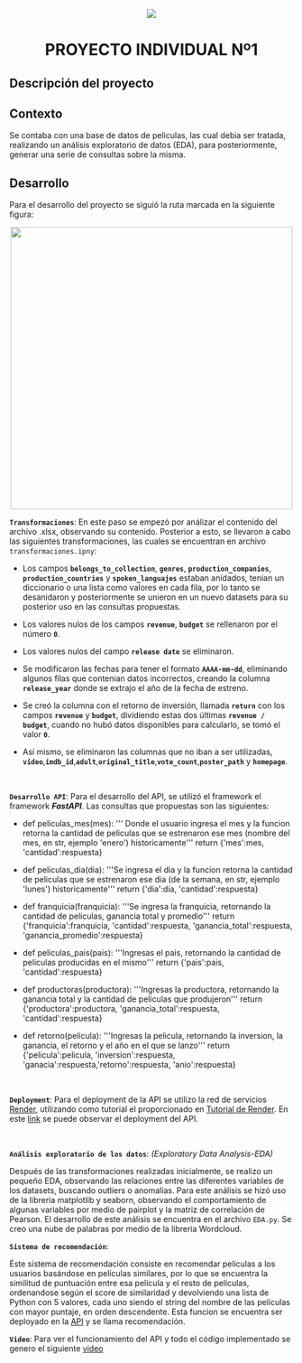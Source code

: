 <p align=center><img src=https://d31uz8lwfmyn8g.cloudfront.net/Assets/logo-henry-white-lg.png><p>

# <h1 align=center> **PROYECTO INDIVIDUAL Nº1** </h1>

## **Descripción del proyecto**

## Contexto

Se contaba con una base de datos de peliculas, las cual debia ser tratada, realizando un análisis exploratorio de datos (EDA), para posteriormente, generar una serie de consultas sobre la misma. 


## Desarrollo

Para el desarrollo del proyecto se siguió la ruta marcada en la siguiente figura:

<p align="center">
<img src="https://github.com/HX-PRomero/PI_ML_OPS/raw/main/src/DiagramaConceptualDelFlujoDeProcesos.png"  height=500>
</p>


**`Transformaciones`**:  En este paso se empezó por análizar el contenido del archivo .xlsx, observando su contenido. Posterior a esto, se llevaron a cabo las siguientes transformaciones, las cuales se encuentran en archivo `transformaciones.ipny`:

+ Los campos **`belongs_to_collection`**, **`genres`**, **`production_companies`**, **`production_countries`**  y **`spoken_languajes`** estaban anidados, tenian un diccionario o una lista como valores en cada fila, por lo tanto se desanidaron y posteriormente se unieron en un nuevo datasets para su posterior uso en las consultas propuestas. 

+ Los valores nulos de los campos **`revenue`**, **`budget`** se rellenaron por el número **`0`**.
  
+ Los valores nulos del campo **`release date`** se eliminaron.

+ Se modificaron las fechas para tener el formato **`AAAA-mm-dd`**, eliminando algunos filas que contenian datos incorrectos, creando la columna **`release_year`** donde se extrajo el año de la fecha de estreno.

+ Se creó la columna con el retorno de inversión, llamada **`return`** con los campos **`revenue`** y **`budget`**, dividiendo estas dos últimas **`revenue / budget`**, cuando no hubó datos disponibles para calcularlo, se tomó el valor **`0`**.

+ Así mismo, se eliminaron las columnas que no iban a ser utilizadas, **`video`**,**`imdb_id`**,**`adult`**,**`original_title`**,**`vote_count`**,**`poster_path`** y **`homepage`**.

<br/>

**`Desarrollo API`**:  Para el desarrollo del API, se utilizó el framework el framework ***FastAPI***. Las consultas que propuestas son las siguientes:

  
+ def peliculas_mes(mes):
    ''' Donde el usuario ingresa el mes y la funcion retorna la cantidad de peliculas que se estrenaron ese mes (nombre del mes, en str, ejemplo 'enero') historicamente'''
    return {'mes':mes, 'cantidad':respuesta}

+ def peliculas_dia(dia):
    '''Se ingresa el dia y la funcion retorna la cantidad de peliculas que se estrenaron ese dia (de la semana, en str, ejemplo 'lunes') historicamente'''
    return {'dia':dia, 'cantidad':respuesta}

+ def franquicia(franquicia):
    '''Se ingresa la franquicia, retornando la cantidad de peliculas, ganancia total y promedio'''
    return {'franquicia':franquicia, 'cantidad':respuesta, 'ganancia_total':respuesta, 'ganancia_promedio':respuesta}

+ def peliculas_pais(pais):
    '''Ingresas el pais, retornando la cantidad de peliculas producidas en el mismo'''
    return {'pais':pais, 'cantidad':respuesta}

+ def productoras(productora):
    '''Ingresas la productora, retornando la ganancia total y la cantidad de peliculas que produjeron'''
    return {'productora':productora, 'ganancia_total':respuesta, 'cantidad':respuesta}

+ def retorno(pelicula):
    '''Ingresas la pelicula, retornando la inversion, la ganancia, el retorno y el año en el que se lanzo'''
    return {'pelicula':pelicula, 'inversion':respuesta, 'ganacia':respuesta,'retorno':respuesta, 'anio':respuesta}



<br/>


**`Deployment`**:  Para el deployment de la API se utilizo la red de servicios [Render](https://render.com/docs/free#free-web-services), utilizando como tutorial el proporcionado en [Tutorial de Render](https://github.com/HX-FNegrete/render-fastapi-tutorial). En este [link](https://pi1-huzk.onrender.com/docs#/) se puede observar el deployment del API. 

<br/>

**`Análisis exploratorio de los datos`**: _(Exploratory Data Analysis-EDA)_

Después de las transformaciones realizadas inicialmente, se realizo un pequeño EDA, observando las relaciones entre las diferentes variables de los datasets, buscando outliers o anomalías. Para este análisis se hizó uso de la libreria matplotlib y seaborn, observando el comportamiento de algunas variables por medio de pairplot y la matriz de correlación de Pearson. El desarrollo de este análisis se encuentra en el archivo `EDA.py`. Se creo una nube de palabras por medio de la libreria Wordcloud.

**`Sistema de recomendación`**: 

Éste sistema de recomendación consiste en recomendar películas a los usuarios basándose en películas similares, por lo que se encuentra la similitud de puntuación entre esa película y el resto de películas, ordenandose según el score de similaridad y devolviendo una lista de Python con 5 valores, cada uno siendo el string del nombre de las películas con mayor puntaje, en orden descendente. Esta funcion se encuentra ser deployado en la [API](https://pi1-huzk.onrender.com/docs#/) y se llama recomendación.


**`Video`**: Para ver el funcionamiento del API y todo el código implementado se genero el siguiente [video](https://drive.google.com/file/d/1dbCdVenDMfjB98o-ct6pepPJndTLryaP/view?usp=share_link)


